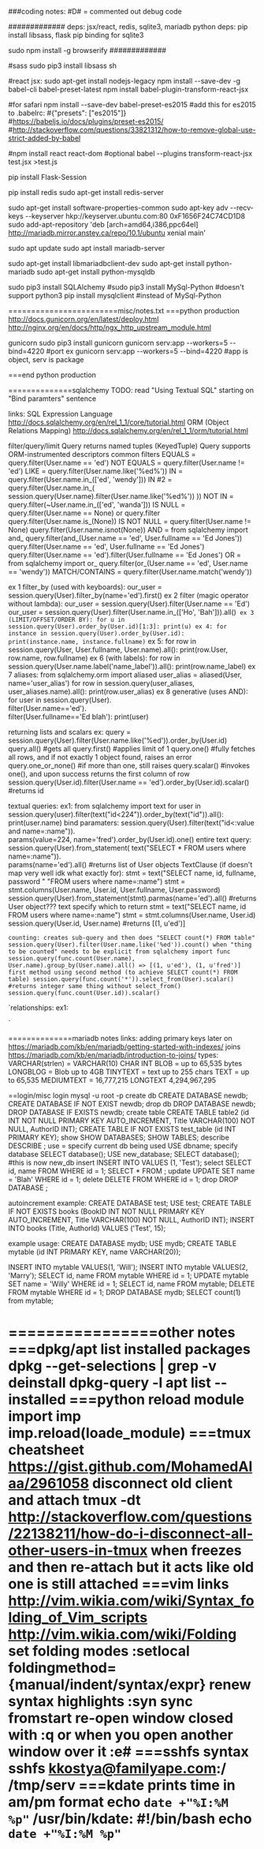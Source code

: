 


###coding notes:
#D# = commented out debug code

#############
deps: jsx/react, redis, sqlite3, mariadb
python deps:
   pip install libsass, flask
   pip binding for sqlite3

sudo npm install -g browserify
#############

#sass
sudo pip3 install libsass sh

#react jsx:
sudo apt-get install nodejs-legacy
npm install --save-dev -g babel-cli babel-preset-latest
npm install babel-plugin-transform-react-jsx

#for safari
npm install --save-dev babel-preset-es2015
#add this for es2015 to .babelrc:
#{"presets": ["es2015"]}
#https://babeljs.io/docs/plugins/preset-es2015/
#http://stackoverflow.com/questions/33821312/how-to-remove-global-use-strict-added-by-babel

#npm install react react-dom #optional
babel --plugins transform-react-jsx test.jsx >test.js


pip install Flask-Session

pip install redis
sudo apt-get install redis-server


sudo apt-get install software-properties-common
sudo apt-key adv --recv-keys --keyserver hkp://keyserver.ubuntu.com:80 0xF1656F24C74CD1D8
sudo add-apt-repository 'deb [arch=amd64,i386,ppc64el] http://mariadb.mirror.anstey.ca/repo/10.1/ubuntu xenial main'

sudo apt update
sudo apt install mariadb-server


sudo apt-get install libmariadbclient-dev
sudo apt-get install python-mariadb
sudo apt-get install python-mysqldb


sudo pip3 install SQLAlchemy
#sudo pip3 install MySql-Python #doesn't support python3
pip install mysqlclient #instead of MySql-Python

========================misc/notes.txt
===python production
http://docs.gunicorn.org/en/latest/deploy.html
http://nginx.org/en/docs/http/ngx_http_upstream_module.html

gunicorn
   sudo pip3 install gunicorn
   gunicorn serv:app
      --workers=5
      --bind=4220 #port
   ex
      gunicorn serv:app --workers=5 --bind=4220
         #app is object, serv is package

===end python production

==============sqlalchemy
TODO: read "Using Textual SQL" starting on "Bind paramters" sentence

links:
   SQL Expression Language
   http://docs.sqlalchemy.org/en/rel_1_1/core/tutorial.html
   ORM (Object Relations Mapping)
      http://docs.sqlalchemy.org/en/rel_1_1/orm/tutorial.html

filter/query/limit
   Query returns named tuples (KeyedTuple)
   Query supports ORM-instrumented descriptors
   common filters
      EQUALS      = query.filter(User.name == 'ed')
      NOT EQUALS  = query.filter(User.name != 'ed')
      LIKE        = query.filter(User.name.like('%ed%'))
      IN          = query.filter(User.name.in_(['ed', 'wendy']))
      IN #2       = query.filter(User.name.in_(
                      session.query(User.name).filter(User.name.like('%ed%'))
                    ))
      NOT IN      = query.filter(~User.name.in_(['ed', 'wanda']))
      IS NULL     = query.filter(User.name == None) or query.filter
                    query.filter(User.name.is_(None))
      IS NOT NULL = query.filter(User.name != None)
                    query.filter(User.name.isnot(None))
      AND         = from sqlalchemy import and_
                    query.filter(and_(User.name == 'ed', User.fullname == 'Ed Jones'))
                    query.filter(User.name == 'ed', User.fullname == 'Ed Jones')
                    query.filter(User.name == 'ed').filter(User.fullname == 'Ed Jones')
      OR          = from sqlalchemy import or_
                    query.filter(or_(User.name == 'ed', User.name == 'wendy'))
      MATCH/CONTAINS
                  = query.filter(User.name.match('wendy'))

   ex 1 filter_by (used with keyboards):
      our_user = session.query(User).filter_by(name='ed').first()
   ex 2 filter (magic operator without lambda):
      our_user = session.query(User).filter(User.name == 'Ed')
      our_user = session.query(User).filter(User.name.in_(['Ho', 'Bah'])).all()`
   ex 3 (LIMIT/OFFSET/ORDER BY):
      for u in session.query(User).order_by(User.id)[1:3]:
         print(u)
   ex 4:
      for instance in session.query(User).order_by(User.id):
         print(instance.name, instance.fullname)`
   ex 5:
      for row in session.query(User, User.fullname, User.name).all():
         print(row.User, row.name, row.fullname)
   ex 6 (with labels):
      for row in session.query(User.name.label('name_label')).all():
         print(row.name_label)
   ex 7 aliases:
      from sqlalchemy.orm import aliased
      user_alias = aliased(User, name='user_alias')
      for row in session.query(user_aliases, user_aliases.name).all():
         print(row.user_alias)
   ex 8 generative (uses AND):
      for user in session.query(User).\
            filter(User.name=='ed').\
            filter(User.fullname=='Ed blah'):
         print(user)

returning lists and scalars
   ex:
      query = session.query(User).filter(User.name.like('%ed')).order_by(User.id)
      query.all() #gets all
      query.first() #applies limit of 1
      query.one() #fully fetches all rows, and if not exactly 1 object found, raises an error
      query.one_or_none() #if more than one, still raises
      query.scalar() #invokes one(), and upon success returns the first column of row
         session.query(User.id).filter(User.name == 'ed').order_by(User.id).scalar() #returns id

textual queries:
   ex1:
      from sqlalchemy import text
      for user in session.query(user).filter(text("id<224")).order_by(text("id")).all():
         print(user.name)
   bind paramaters:
      session.query(User).filter(text("id<:value and name=:name")).\
         params(value=224, name='fred').order_by(User.id).one()
   entire text query:
      session.query(User).from_statement(
         text("SELECT * FROM users where name=:name")).\
         params(name='ed').all()
      #returns list of User objects
   TextClause (if doesn't map very well idk what exactly for):
      stmt = text("SELECT name, id, fullname, password "
                  "FROM users where name=:name")
      stmt = stmt.columns(User.name, User.id, User.fullname, User.password)
      session.query(User).from_statement(stmt).parmas(name='ed').all()
      #returns User object???
   text specify which to return
      stmt = text("SELECT name, id FROM users where name=:name")
      stmt = stmt.columns(User.name, User.id)
      session.query(User.id, User.name)
      #returns [(1, u'ed')]

`counting:
   creates sub-query and then does "SELECT count(*) FROM table"
      session.query(User).filter(User.name.like('%ed')).count()
   when "thing to be counted" needs to be explicit
      from sqlalchemy import func
      session.query(func.count(User.name), User.name).group_by(User.name).all()
         => [(1, u'ed'), (1, u'fred')]
   first method using second method (to achieve SELECT count(*) FROM table)
      session.query(func.count('*')).select_from(User).scalar() #returns integer
   same thing without select_from()
      session.query(func.count(User.id)).scalar()`

`relationships:
ex1:

`

==============mariadb notes
links:
   adding primary keys later on
      https://mariadb.com/kb/en/mariadb/getting-started-with-indexes/
   joins
      https://mariadb.com/kb/en/mariadb/introduction-to-joins/
types:
   VARCHAR(strlen) = VARCHAR(10)
   CHAR
   INT
   BLOB = up to 65,535 bytes
   LONGBLOG = Blob up to 4GB
   TINYTEXT = text up to 255 chars
   TEXT = up to 65,535
   MEDIUMTEXT = 16,777,215
   LONGTEXT 4,294,967,295

==login/misc
login
   mysql -u root -p
create db
   CREATE DATABASE newdb;
   CREATE DATABASE IF NOT EXIST newdb;
drop db
   DROP DATABASE newdb;
   DROP DATABASE IF EXISTS newdb;
create table
   CREATE TABLE table2 (id INT NOT NULL PRIMARY KEY AUTO_INCREMENT, Title VARCHAR(100) NOT NULL, AuthorID INT);
   CREATE TABLE IF NOT EXISTS test_table (id INT PRIMARY KEY);
show
   SHOW DATABASES;
   SHOW TABLES;
describe
   DESCRIBE <TABLENAME>;
use = specify current db being used
   USE dbname;
specify database
   SELECT database();
   USE new_database;
   SELECT database(); #this is now new_db
insert
   INSERT INTO <tablename> VALUES (1, 'Test');
select
   SELECT id, name FROM <tablename> WHERE id = 1;
   SELECT * FROM <tablename>;
update
   UPDATE <tablename> SET name = 'Blah' WHERE id = 1;
delete
   DELETE FROM <tablename> WHERE id = 1;
drop
   DROP DATABASE <dbname>;

autoincrement example:
   CREATE DATABASE test;
   USE test;
   CREATE TABLE IF NOT EXISTS books (BookID INT NOT NULL PRIMARY KEY AUTO_INCREMENT, Title VARCHAR(100) NOT NULL, AuthorID INT);
   INSERT INTO books (Title, AuthorId) VALUES ('Test', 15);

example usage:
   CREATE DATABASE mydb;
   USE mydb;
   CREATE TABLE mytable (id INT PRIMARY KEY, name VARCHAR(20));

   INSERT INTO mytable VALUES(1, 'Will');
   INSERT INTO mytable VALUES(2, 'Marry');
   SELECT id, name FROM mytable WHERE id = 1;
   UPDATE mytable SET name = 'Willy' WHERE id = 1;
   SELECT id, name FROM mytable;
   DELETE FROM mytable WHERE id = 1;
   DROP DATABASE mydb;
   SELECT count(1) from mytable;

================other notes
===dpkg/apt
list installed packages
   dpkg --get-selections | grep -v deinstall
   dpkg-query -l
   apt list --installed
===python
reload module
   import imp
   imp.reload(loade_module)
===tmux
cheatsheet
   https://gist.github.com/MohamedAlaa/2961058
disconnect old client and attach
   tmux -dt <session>
   http://stackoverflow.com/questions/22138211/how-do-i-disconnect-all-other-users-in-tmux
   when freezes and then re-attach but it acts like old one is still attached
===vim
links
   http://vim.wikia.com/wiki/Syntax_folding_of_Vim_scripts
   http://vim.wikia.com/wiki/Folding
set folding modes
   :setlocal foldingmethod={manual/indent/syntax/expr}
renew syntax highlights
   :syn sync fromstart
re-open window closed with :q or when you open another window over it
   :e#
===sshfs
syntax
   sshfs kkostya@familyape.com:/ /tmp/serv
===kdate
prints time in am/pm format
   echo `date +"%I:%M %p"`
/usr/bin/kdate:
   #!/bin/bash
   echo `date +"%I:%M %p"`
===

